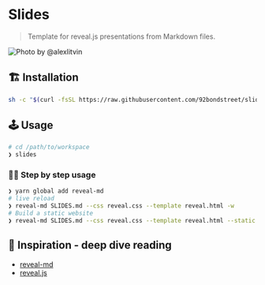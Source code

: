 # Slides

> Template for reveal.js presentations from Markdown files.

![Photo by @alexlitvin](https://source.unsplash.com/MAYsdoYpGuk/640x480)

## 🏗️ Installation

```sh
sh -c "$(curl -fsSL https://raw.githubusercontent.com/92bondstreet/slides/master/bin/install.sh)"
```

## 🕹️ Usage

```sh
# cd /path/to/workspace
❯ slides
```

### 🚶‍♀️ Step by step usage

```sh
❯ yarn global add reveal-md
# live reload
❯ reveal-md SLIDES.md --css reveal.css --template reveal.html -w
# Build a static website
❯ reveal-md SLIDES.md --css reveal.css --template reveal.html --static dist
```

## 🌱 Inspiration - deep dive reading

* [reveal-md](https://github.com/webpro/reveal-md)
* [reveal.js](https://github.com/hakimel/reveal.js)
